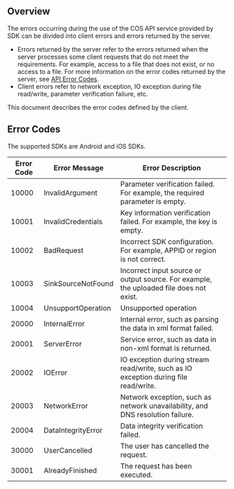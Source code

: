 ## Overview

The errors occurring during the use of the COS API service provided by SDK can be divided into client errors and errors returned by the server.

- Errors returned by the server refer to the errors returned when the server processes some client requests that do not meet the requirements. For example, access to a file that does not exist, or no access to a file. For more information on the error codes returned by the server, see [API Error Codes](https://cloud.tencent.com/document/product/436/7730).
- Client errors refer to network exception, IO exception during file read/write, parameter verification failure, etc.

This document describes the error codes defined by the client.

## Error Codes
The supported SDKs are Android and iOS SDKs.

| Error Code | Error Message | Error Description |
| ------ |--------- | ---- |
| 10000 | InvalidArgument | Parameter verification failed. For example, the required parameter is empty. |
| 10001 | InvalidCredentials | Key information verification failed. For example, the key is empty. |
| 10002 | BadRequest | Incorrect SDK configuration. For example, APPID or region is not correct. |
| 10003 | SinkSourceNotFound | Incorrect input source or output source. For example, the uploaded file does not exist. |
| 10004 | UnsupportOperation | Unsupported operation |
| 20000 | InternalError | Internal error, such as parsing the data in xml format failed. |
| 20001 | ServerError | Service error, such as data in non-xml format is returned. |
| 20002 | IOError | IO exception during stream read/write, such as IO exception during file read/write. |
| 20003 | NetworkError | Network exception, such as network unavailability, and DNS resolution failure. |
| 20004 | DataIntegrityError | Data integrity verification failed. |
| 30000 | UserCancelled | The user has cancelled the request. |
| 30001 | AlreadyFinished | The request has been executed. |

